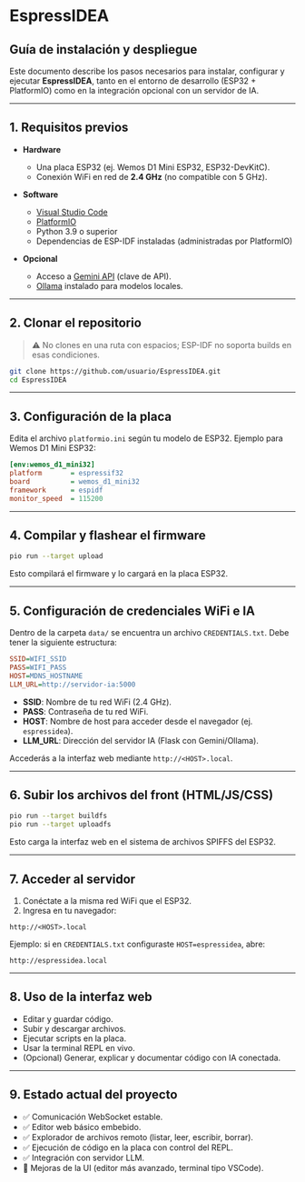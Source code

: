 
# EspressIDEA

## Guía de instalación y despliegue

Este documento describe los pasos necesarios para instalar, configurar y ejecutar **EspressIDEA**, tanto en el entorno de desarrollo (ESP32 + PlatformIO) como en la integración opcional con un servidor de IA.

---

## 1. Requisitos previos

- **Hardware**
  - Una placa ESP32 (ej. Wemos D1 Mini ESP32, ESP32-DevKitC).
  - Conexión WiFi en red de **2.4 GHz** (no compatible con 5 GHz).

- **Software**
  - [Visual Studio Code](https://code.visualstudio.com/)
  - [PlatformIO](https://platformio.org/install/ide?install=vscode)
  - Python 3.9 o superior
  - Dependencias de ESP-IDF instaladas (administradas por PlatformIO)

- **Opcional**
  - Acceso a [Gemini API](https://ai.google.dev/) (clave de API).
  - [Ollama](https://ollama.ai/) instalado para modelos locales.

---

## 2. Clonar el repositorio

> ⚠️ No clones en una ruta con espacios; ESP-IDF no soporta builds en esas condiciones.

```bash
git clone https://github.com/usuario/EspressIDEA.git
cd EspressIDEA
```

---

## 3. Configuración de la placa

Edita el archivo `platformio.ini` según tu modelo de ESP32. Ejemplo para Wemos D1 Mini ESP32:

```ini
[env:wemos_d1_mini32]
platform       = espressif32
board          = wemos_d1_mini32
framework      = espidf
monitor_speed  = 115200
```

---

## 4. Compilar y flashear el firmware

```bash
pio run --target upload
```

Esto compilará el firmware y lo cargará en la placa ESP32.

---

## 5. Configuración de credenciales WiFi e IA

Dentro de la carpeta `data/` se encuentra un archivo `CREDENTIALS.txt`. Debe tener la siguiente estructura:

```ini
SSID=WIFI_SSID
PASS=WIFI_PASS
HOST=MDNS_HOSTNAME
LLM_URL=http://servidor-ia:5000
```

- **SSID**: Nombre de tu red WiFi (2.4 GHz).
- **PASS**: Contraseña de tu red WiFi.
- **HOST**: Nombre de host para acceder desde el navegador (ej. `espressidea`).
- **LLM_URL**: Dirección del servidor IA (Flask con Gemini/Ollama).

Accederás a la interfaz web mediante `http://<HOST>.local`.

---

## 6. Subir los archivos del front (HTML/JS/CSS)

```bash
pio run --target buildfs
pio run --target uploadfs
```

Esto carga la interfaz web en el sistema de archivos SPIFFS del ESP32.

---

## 7. Acceder al servidor

1. Conéctate a la misma red WiFi que el ESP32.
2. Ingresa en tu navegador:

```plaintext
http://<HOST>.local
```

Ejemplo: si en `CREDENTIALS.txt` configuraste `HOST=espressidea`, abre:

```plaintext
http://espressidea.local
```

---

## 8. Uso de la interfaz web

- Editar y guardar código.
- Subir y descargar archivos.
- Ejecutar scripts en la placa.
- Usar la terminal REPL en vivo.
- (Opcional) Generar, explicar y documentar código con IA conectada.

---

## 9. Estado actual del proyecto

- ✅ Comunicación WebSocket estable.
- ✅ Editor web básico embebido.
- ✅ Explorador de archivos remoto (listar, leer, escribir, borrar).
- ✅ Ejecución de código en la placa con control del REPL.
- ✅ Integración con servidor LLM.
- 🔄 Mejoras de la UI (editor más avanzado, terminal tipo VSCode).
